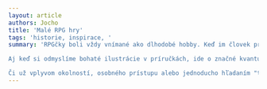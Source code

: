 ```yaml
---
layout: article
authors: Jocho
title: 'Malé RPG hry'
tags: 'historie, inspirace, '
summary: 'RPGčky boli vždy vnímané ako dlhodobé hobby. Keď im človek prepadne a začne objavovať ich nedozierne možnosti, stratí sa v bezodnej diere plnej modulov, svetov, doplnkov, miniatúr a tabuliek. Len pre piatu edíciu Dungeons & Dragons vzniklo od roku 2014 vyše 23 oficiálnych dobrodružných modulov odohrávajúcich sa v rôznych svetoch. A kníh, ktoré upravujú alebo aktualizujú pravidlá je rovno šesť, čo je 2368 strán nie práve najredšieho textu. Len pre zaujímavosť, preklad Svätého Písma od Boteka má 2583 strán.

Aj keď si odmyslíme bohaté ilustrácie v príručkách, ide o značné kvantum textu, ktoré sa hráči síce nemusia naučiť hneď a už vôbec ich nemusia k hraniu vedieť všetky, ale ak sa chcú ponoriť do istej sféry svojej obľúbenej hry naplno, možností majú až strašidelné množstvo. Pritom spomínam iba D&D. Iné tituly s podobne košatou históriou sa tešia porovnateľnej podpore zo strany vydavateľov aj fanúšikov, ktorí na dennom poriadku vytvárajú viac či menej podarené doplnky rôzneho rozsahu.

Či už vplyvom okolností, osobného prístupu alebo jednoducho hľadaním "toho pravého systému", si mnohí hráči (a čo si budeme klamať, hlavne Dungeon Mastri) položili otázku, koľko strán pravidiel skutočne treba na to, aby sa mohli ponoriť do obľúbeného fiktívneho sveta. Sto strán? Päťdesiat? Dvadsať? Tri? Jedna? Zmestí sa hra do rozsahu tweetu?'
---
```

